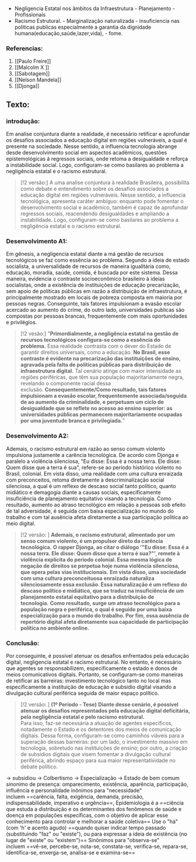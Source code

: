 - Negligencia Estatal nos âmbitos da Infraestrutura - Planejamento - Profissionais
- Racismo Estrutural. - Marginalização naturalizada - insuficiencia nas politicas publicas especialmente a garantia da dignidade humana(educação,saúde,lazer,vida), - fome. 
### Referencias: 
1) [[Paulo Freire]] 
2) [[Malcolm X ]]
3) [[Sabotagem]] 
4) [[Nelson Mandela]]
5) [[Djonga]]

## Texto: 

### introdução: 
Em analise conjuntura diante a realidade, é necessário retificar e aprofundar os desafios associados a educação digital em regiões vulneráveis, a qual é presente na sociedade. Nesse sentido, a influencia tecnologia abrange desde desenvolvimento social em aspectos acadêmicos, questões epistemológicas á regressos sociais, onde retoma a desigualdade e reforça a instabilidade social. Logo, configuram-se como basilares ao problema a negligência estatal e o racismo estrutural. 

>[!2 versão:]
>A uma analise conjuntura à realidade Brasileira, possibilita como debate e entendimento sobre os desafios associados a educação digital em regiões vulneráveis. Nesse sentido, a influencia tecnológica, apresenta caráter ambíguo: enquanto pode fomentar o desenvolvimento social e acadêmico, também é capaz de aprofundar regressos sociais, reacendendo desigualdades e ampliando a instabilidade. Logo, configuram-se como basilares ao problema a negligência estatal e o racismo estrutural.

### Desenvolvimento A1:
Em gênesis, a negligencia estatal diante a má gestão de recursos tecnológicos se faz como essência ao problema. Segundo a ideia de estado socialista, a universalidade de recursos de maneira igualitária como, educação, moradia, saúde, comida, é buscada por este sistema. Dessa maneira, evidencia o contraste socioeconômico brasileiro à ideias socialistas, onde a existência de instituições de educação precarização, sem apoio de políticas públicas em razão a distribuição de infraestrutura, é principalmente mostrado em locais de pobreza composta em maioria por pessoas negras. Conseguinte, tais fatores impulsionam a evasão escolar acercado ao aumento do crime, do outro lado, universidades publicas são compostas por pessoas brancas, frequentemente com mais oportunidades e privilégios.  

>[!2 vesão:]
>"**Primordialmente, a negligência estatal na gestão de recursos tecnológicos configura-se como a essência do problema.** Essa realidade contrasta com o dever do Estado de garantir direitos universais, como a educação. **No Brasil, esse contraste é evidente na precarização das instituições de ensino, agravada pela falta de políticas públicas para distribuição de infraestrutura digital.** Tal cenário atinge com maior intensidade as regiões periféricas, que têm sua população majoritariamente negra, revelando o componente racial dessa exclusão. **Consequentemente/Como resultado, tais fatores impulsionam a evasão escolar, frequentemente associada/seguida de ao aumento da criminalidade, e perpetuam um ciclo de desigualdade que se reflete no acesso ao ensino superior: as universidades públicas permanecem majoritariamente ocupadas por uma juventude branca e privilegiada.**"

### Desenvolvimento A2: 
Ademais, o racismo estrutural em razão ao senso comum violento impulsiona justamente a carência tecnológica. De acordo com Djonga e paralelo a violência silenciosa, "Eu disse: Essa é a nossa terra. Ele disse: Quem disse que a terra é sua", refere-se ao período histórico violento no Brasil, colonial. Em vista disso, uma realidade com uma cultura enraizada com preconceitos, retoma diretamente a descriminalização social silenciosa, a qual é um reflexo de descaso social tanto político, quanto midiático e demagogia diante a causas sociais, especificamente insuficiência de planejamento equitativo visando a tecnologia. Como resultado, aumento ao atraso tecnológico em relação a pessoas sob efeito de tal adversidade, é seguida com baixa especialização no mundo do trabalho e com tal ausência afeta diretamente a sua participação politica ao meio digital. 

>[!2 versão: ]
>**Ademais, o racismo estrutural, alimentado por um senso comum violento, é um propulsor direto da carência tecnológica.** **O rapper Djonga, ao citar o diálogo '"Eu disse: Essa é a nossa terra. Ele disse: Quem disse que a terra é sua?"', remete à violência explícita do período colonial. Essa mesma lógica de negação de direitos se perpetua hoje numa violência silenciosa, que opera pelas vias institucionais.** **Em vista disso, uma sociedade com uma cultura preconceituosa enraizada naturaliza silenciosamente essa exclusão. Essa naturalização é um reflexo do descaso político e midiático, que se traduz na insuficiência de um planejamento estatal equitativo para a distribuição de tecnologia.** **Como resultado, surge um atraso tecnológico para a população negra e periférica, o qual é seguido por uma baixa especialização para o mundo do trabalho. Por fim, essa ausência de repertório digital afeta diretamente sua capacidade de participação política no ambiente online.**

### Conclusão: 

Por conseguinte, é possível atenuar os desafios enfrentados pela educação digital, negligencia estatal e racismo estrutural. No entanto, é necessário que agentes se responsabilizem, especificamente o estado e donos de meios comunicativos digitais. Portanto, se configuram-se como maneiras de retificar as barreiras: investimento tecnológico tanto no local mas especificamente a instituição de educação e subsidio digital visando a divulgação cultural periférica seguida de maior espaço político. 

>[!2 versão: ]
>**(1º Período - Tese)** **Diante desse cenário, é possível atenuar os desafios representados pela educação digital deficitária, pela negligência estatal e pelo racismo estrutural.**  
  Para isso, faz-se necessária a atuação de agentes específicos, notadamente o Estado e os detentores dos meios de comunicação digitais.
  Dessa forma, configuram-se como caminhos viáveis para a superação dessas barreiras: por um lado, o investimento massivo em tecnologia, sobretudo nas instituições de ensino; por outro, a criação de subsídios digitais que visem fomentar a divulgação cultural periférica, abrindo espaço para sua maior representatividade no debate político.



-> subsidiou 
-> Colbertismo 
-> Especialização 
-> Estado de bem comum 
sinonimo de presença: omparecimento, existência, aparência, participação, influência e personalidade
inônimos para "necessidade" incluem ==carência, falta, exigência, demanda, precisão, indispensabilidade, imperativo e urgência==,
Epidemiologia é a ==ciência que estuda a distribuição e os determinantes dos fenômenos de saúde e doença em populações específicas, com o objetivo de aplicar esse conhecimento para controlar e melhorar a saúde coletiva==
Use o "há" (com 'h' e acento agudo) ==quando quiser indicar tempo passado (substituindo "faz" ou "existe"), ou para expressar a ideia de existência (no lugar de "existe" ou "existem")==
Sinônimos para "observa-se" incluem ==vê-se, percebe-se, nota-se, constata-se, verifica-se, repara-se, identifica-se, enxerga-se, analisa-se e examina-se==